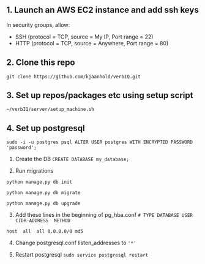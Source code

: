 ## 1. Launch an AWS EC2 instance and add ssh keys

In security groups, allow:

* SSH (protocol = TCP, source = My IP, Port range = 22)
* HTTP (protocol = TCP, source = Anywhere, Port range = 80)

## 2. Clone this repo

`git clone https://github.com/kjaanhold/verbIQ.git`

## 3. Set up repos/packages etc using setup script
`~/verbIQ/server/setup_machine.sh`

## 4. Set up postgresql 
`sudo -i -u postgres psql
ALTER USER postgres WITH ENCRYPTED PASSWORD 'password';`

1. Create the DB 
`CREATE DATABASE my_database;`

2. Run migrations

`python manage.py db init`

`python manage.py db migrate`

`python manage.py db upgrade`

3. Add these lines in the beginning of pg_hba.conf
`# TYPE DATABASE USER CIDR-ADDRESS  METHOD`

`host  all  all 0.0.0.0/0 md5`

4. Change postgresql.conf listen_addresses to `'*'`

5. Restart postgresql 
`sudo service postgresql restart`
